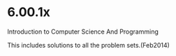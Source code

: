 6.00.1x
=======

Introduction to Computer Science And Programming

This includes solutions to all the problem sets.(Feb2014)
